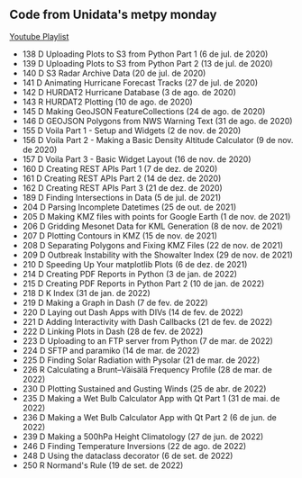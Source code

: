 ## Code from Unidata's metpy monday

[Youtube Playlist](https://www.youtube.com/watch?v=-fOfyHYpKck&list=PLQut5OXpV-0ir4IdllSt1iEZKTwFBa7kO)


- 138	D	Uploading Plots to S3 from Python Part 1 (6 de jul. de 2020)
- 139	D	Uploading Plots to S3 from Python Part 2 (13 de jul. de 2020)
- 140	D	S3 Radar Archive Data (20 de jul. de 2020)
- 141	D	Animating Hurricane Forecast Tracks (27 de jul. de 2020)
- 142	D	HURDAT2 Hurricane Database (3 de ago. de 2020)
- 143	R	HURDAT2 Plotting (10 de ago. de 2020)
- 145	D	Making GeoJSON FeatureCollections (24 de ago. de 2020)
- 146	D	GEOJSON Polygons from NWS Warning Text (31 de ago. de 2020)
- 155	D	Voila Part 1 - Setup and Widgets (2 de nov. de 2020)
- 156	D	Voila Part 2 - Making a Basic Density Altitude Calculator (9 de nov. de 2020)
- 157	D	Voila Part 3 - Basic Widget Layout (16 de nov. de 2020)
- 160	D	Creating REST APIs Part 1 (7 de dez. de 2020)
- 161	D	Creating REST APIs Part 2 (14 de dez. de 2020)
- 162	D	Creating REST APIs Part 3 (21 de dez. de 2020)
- 189	D	Finding Intersections in Data (5 de jul. de 2021)
- 204	D	Parsing Incomplete Datetimes (25 de out. de 2021)
- 205	D	Making KMZ files with points for Google Earth (1 de nov. de 2021)
- 206	D	Gridding Mesonet Data for KML Generation (8 de nov. de 2021)
- 207	D	Plotting Contours in KMZ (15 de nov. de 2021)
- 208	D	Separating Polygons and Fixing KMZ Files (22 de nov. de 2021)
- 209	D	Outbreak Instability with the Showalter Index (29 de nov. de 2021)
- 210	D	Speeding Up Your matplotlib Plots (6 de dez. de 2021)
- 214	D	Creating PDF Reports in Python (3 de jan. de 2022)
- 215	D	Creating PDF Reports in Python Part 2 (10 de jan. de 2022)
- 218	D	K Index (31 de jan. de 2022)
- 219	D	Making a Graph in Dash (7 de fev. de 2022)
- 220	D	Laying out Dash Apps with DIVs (14 de fev. de 2022)
- 221	D	Adding Interactivity with Dash Callbacks (21 de fev. de 2022)
- 222	D	Linking Plots in Dash (28 de fev. de 2022)
- 223	D	Uploading to an FTP server from Python (7 de mar. de 2022)
- 224	D	SFTP and paramiko (14 de mar. de 2022)
- 225	D	Finding Solar Radiation with Pysolar (21 de mar. de 2022)
- 226	R	Calculating a Brunt–Väisälä Frequency Profile (28 de mar. de 2022)
- 230	D	Plotting Sustained and Gusting Winds (25 de abr. de 2022)
- 235	D	Making a Wet Bulb Calculator App with Qt Part 1 (31 de mai. de 2022)
- 236	D	Making a Wet Bulb Calculator App with Qt Part 2 (6 de jun. de 2022)
- 239	D	Making a 500hPa Height Climatology (27 de jun. de 2022)
- 246	D	Finding Temperature Inversions (22 de ago. de 2022)
- 248	D	Using the dataclass decorator (6 de set. de 2022)
- 250	R	Normand's Rule (19 de set. de 2022)
